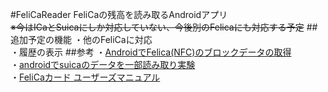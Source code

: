 #FeliCaReader
FeliCaの残高を読み取るAndroidアプリ  
~~※今はICaとSuicaにしか対応していない、今後別のFelicaにも対応する予定~~
##追加予定の機能
・他のFeliCaに対応  
・履歴の表示
##参考
・[AndroidでFelica(NFC)のブロックデータの取得](http://qiita.com/pear510/items/38f94d61c020a17314b6)  
・[androidでsuicaのデータを一部読み取り実験](http://m-shige1979.hatenablog.com/entry/2015/09/30/080000)  
・[FeliCaカード ユーザーズマニュアル](http://www.sony.co.jp/Products/felica/business/tech-support/st_usmnl.html)